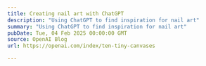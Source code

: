 ```yaml
---
title: Creating nail art with ChatGPT
description: "Using ChatGPT to find inspiration for nail art"
summary: "Using ChatGPT to find inspiration for nail art"
pubDate: Tue, 04 Feb 2025 00:00:00 GMT
source: OpenAI Blog
url: https://openai.com/index/ten-tiny-canvases

---
```


